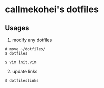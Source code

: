 # callmekohei's dotfiles

## Usages

01. modify any dotfiles

```shell
# move ~/dotfiles/
$ dotfiles

$ vim init.vim
```

02. update links

```shell
$ dotfileslinks
```
